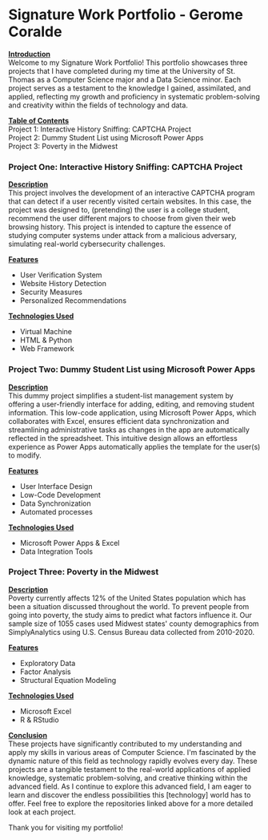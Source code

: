 # <b>Signature Work Portfolio - Gerome Coralde</b><br />

<ins><b>Introduction</ins></b><br />
Welcome to my Signature Work Portfolio! This portfolio showcases three projects that I have completed during my time at the University of St. Thomas as a Computer Science major and a Data Science minor. Each project serves as a testament to the knowledge I gained, assimilated, and applied, reflecting my growth and proficiency in systematic problem-solving and creativity within the fields of technology and data.<br />

<ins><b>Table of Contents</b></ins><br />
Project 1: Interactive History Sniffing: CAPTCHA Project<br />
Project 2: Dummy Student List using Microsoft Power Apps<br />
Project 3: Poverty in the Midwest<br />

### <b> Project One: Interactive History Sniffing: CAPTCHA Project</b><br />
<ins><b> Description</ins></b><br />
This project involves the development of an interactive CAPTCHA program that can detect if a user recently visited certain websites. In this case, the project was designed to, (pretending) the user is a college student, recommend the user different majors to choose from given their web browsing history. This project is intended to capture the essence of studying computer systems under attack from a malicious adversary, simulating real-world cybersecurity challenges.

<ins><b>Features</ins></b>
- User Verification System
- Website History Detection
- Security Measures
- Personalized Recommendations

<ins><b>Technologies Used</ins></b>

- Virtual Machine 
- HTML & Python
- Web Framework

### <b> Project Two: Dummy Student List using Microsoft Power Apps </b><br />
<ins><b> Description</b></ins><br />
This dummy project simplifies a student-list management system by offering a user-friendly interface for adding, editing, and removing student information. This low-code application, using Microsoft Power Apps, which collaborates with Excel, ensures efficient data synchronization and streamlining administrative tasks as changes in the app are automatically reflected in the spreadsheet. This intuitive design allows an effortless experience as Power Apps automatically applies the template for the user(s) to modify. 


<ins><b>Features</ins></b>
- User Interface Design
- Low-Code Development
- Data Synchronization
- Automated processes

<ins><b>Technologies Used</ins></b>

- Microsoft Power Apps & Excel
- Data Integration Tools

### <b> Project Three: Poverty in the Midwest </b><br />
<ins><b> Description</b></ins><br />
Poverty currently affects 12% of the United States population which has been a situation discussed throughout the world. To prevent people from going into poverty, the study aims to predict what factors influence it. Our sample size of 1055 cases used Midwest states' county demographics from SimplyAnalytics using U.S. Census Bureau data collected from 2010-2020.


<ins><b>Features</ins></b>
- Exploratory Data
- Factor Analysis 
- Structural Equation Modeling

<ins><b>Technologies Used</ins></b>

- Microsoft Excel
- R & RStudio


<ins><b>Conclusion</ins></b><br />
These projects have significantly contributed to my understanding and apply my skills in various areas of Computer Science. I'm fascinated by the dynamic nature of this field as technology rapidly evolves every day. These projects are a tangible testament to the real-world applications of applied knowledge, systematic problem-solving, and creative thinking within the advanced field. As I continue to explore this advanced field, I am eager to learn and discover the endless possibilities this [technology] world has to offer. Feel free to explore the repositories linked above for a more detailed look at each project.<br />

Thank you for visiting my portfolio! 

